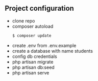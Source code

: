 ## Project configuration

- clone  repo
- composer autoload
  ```php
  $ composer update
  ```
- create .env from .env.example
- create a database with name students
- config db credentials
- php artisan migrate
- php artisan db:seed
- php artisan serve